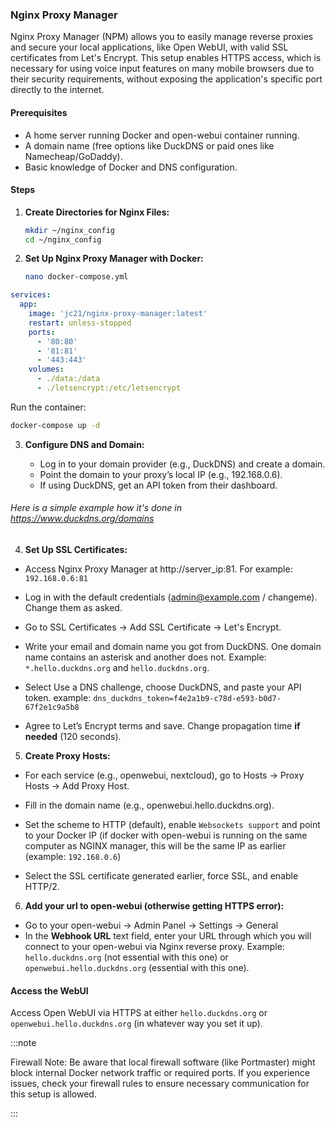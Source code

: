 ### Nginx Proxy Manager

Nginx Proxy Manager (NPM) allows you to easily manage reverse proxies and secure your local applications, like Open WebUI, with valid SSL certificates from Let's Encrypt.
This setup enables HTTPS access, which is necessary for using voice input features on many mobile browsers due to their security requirements, without exposing the application's specific port directly to the internet.

#### Prerequisites

- A home server running Docker and open-webui container running.
- A domain name (free options like DuckDNS or paid ones like Namecheap/GoDaddy).
- Basic knowledge of Docker and DNS configuration.

#### Steps

1. **Create Directories for Nginx Files:**

    ```bash
    mkdir ~/nginx_config
    cd ~/nginx_config
    ```

2. **Set Up Nginx Proxy Manager with Docker:**

    ```bash
    nano docker-compose.yml
    ```

```yaml
services:
  app:
    image: 'jc21/nginx-proxy-manager:latest'
    restart: unless-stopped
    ports:
      - '80:80'
      - '81:81'
      - '443:443'
    volumes:
      - ./data:/data
      - ./letsencrypt:/etc/letsencrypt
```

Run the container:

```bash
docker-compose up -d
```

3. **Configure DNS and Domain:**

    - Log in to your domain provider (e.g., DuckDNS) and create a domain.
    - Point the domain to your proxy’s local IP (e.g., 192.168.0.6).
    - If using DuckDNS, get an API token from their dashboard.

###### Here is a simple example how it's done in https://www.duckdns.org/domains

4. **Set Up SSL Certificates:**

- Access Nginx Proxy Manager at http://server_ip:81. For example: ``192.168.0.6:81``

- Log in with the default credentials (admin@example.com / changeme). Change them as asked.
- Go to SSL Certificates → Add SSL Certificate → Let's Encrypt.
- Write your email and domain name you got from DuckDNS. One domain name contains an asterisk and another does not. Example: ``*.hello.duckdns.org`` and ``hello.duckdns.org``.
- Select Use a DNS challenge, choose DuckDNS, and paste your API token. example:
```dns_duckdns_token=f4e2a1b9-c78d-e593-b0d7-67f2e1c9a5b8```
- Agree to Let’s Encrypt terms and save. Change propagation time **if needed** (120 seconds).

5. **Create Proxy Hosts:**

- For each service (e.g., openwebui, nextcloud), go to Hosts → Proxy Hosts → Add Proxy Host.

- Fill in the domain name (e.g., openwebui.hello.duckdns.org).
- Set the scheme to HTTP (default), enable ``Websockets support`` and point to your Docker IP (if docker with open-webui is running on the same computer as NGINX manager, this will be the same IP as earlier (example: ``192.168.0.6``)
- Select the SSL certificate generated earlier, force SSL, and enable HTTP/2.

6. **Add your url to open-webui (otherwise getting HTTPS error):**

- Go to your open-webui → Admin Panel → Settings → General
- In the **Webhook URL** text field, enter your URL through which you will connect to your open-webui via Nginx reverse proxy. Example: ``hello.duckdns.org`` (not essential with this one) or ``openwebui.hello.duckdns.org`` (essential with this one).

#### Access the WebUI

Access Open WebUI via HTTPS at either ``hello.duckdns.org`` or ``openwebui.hello.duckdns.org`` (in whatever way you set it up).

:::note

Firewall Note: Be aware that local firewall software (like Portmaster) might block internal Docker network traffic or required ports. If you experience issues, check your firewall rules to ensure necessary communication for this setup is allowed.

:::
